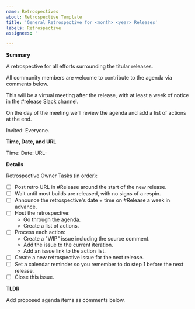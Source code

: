 ```yaml
---
name: Retrospectives
about: Retrospective Template
title: 'General Retrospective for <month> <year> Releases'
labels: Retrospective
assignees: ''

---
```


**Summary**

A retrospective for all efforts surrounding the titular releases. 

All community members are welcome to contribute to the agenda via comments below.

This will be a virtual meeting after the release, with at least a week of notice in the #release Slack channel.

On the day of the meeting we'll review the agenda and add a list of actions at the end.

Invited: Everyone.

**Time, Date, and URL**

Time: 
Date: 
URL: 

**Details**

Retrospective Owner Tasks (in order):

- [ ] Post retro URL in \#Release around the start of the new release.
- [ ] Wait until most builds are released, with no signs of a respin.
- [ ] Announce the retrospective's date + time on \#Release a week in advance.
- [ ] Host the retrospective:
  - Go through the agenda.
  - Create a list of actions.
- [ ] Process each action:
  - Create a "WIP" issue including the source comment.
  - Add the issue to the current iteration.
  - Add an issue link to the action list.
- [ ] Create a new retrospective issue for the next release.
- [ ] Set a calendar reminder so you remember to do step 1 before the next release.
- [ ] Close this issue.

**TLDR**

Add proposed agenda items as comments below.
